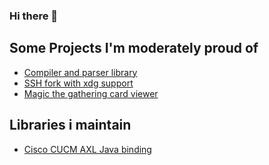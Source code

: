 ### Hi there 👋

## Some Projects I'm moderately proud of
- [Compiler and parser library](https://github.com/casually-blue/sierra-compiler-ocaml)
- [SSH fork with xdg support](https://github.com/casually-blue/openssh-portable-xdg)
- [Magic the gathering card viewer](https://github.com/casually-blue/magic-rs)

## Libraries i maintain
- [Cisco CUCM AXL Java binding](https://github.com/casually-blue/cucm)

<!--
**casually-blue/casually-blue** is a ✨ _special_ ✨ repository because its `README.md` (this file) appears on your GitHub profile.

Here are some ideas to get you started:

- 🔭 I’m currently working on ...
- 🌱 I’m currently learning ...
- 👯 I’m looking to collaborate on ...
- 🤔 I’m looking for help with ...
- 💬 Ask me about ...
- 📫 How to reach me: ...
- 😄 Pronouns: ...
- ⚡ Fun fact: ...
-->
